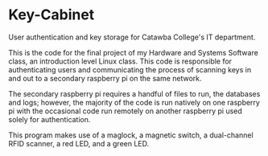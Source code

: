 # Key-Cabinet
User authentication and key storage for Catawba College's IT department.

This is the code for the final project of my Hardware and Systems Software class, an introduction level Linux class.
This code is responsible for authenticating users and communicating the process of scanning keys in and out to a secondary raspberry pi
on the same network. 

The secondary raspberry pi requires a handful of files to run, the databases and logs; however, the majority of the code is run natively
on one raspberry pi with the occasional code run remotely on another raspberry pi used solely for authentication.

This program makes use of a maglock, a magnetic switch, a dual-channel RFID scanner, a red LED, and a green LED. 

